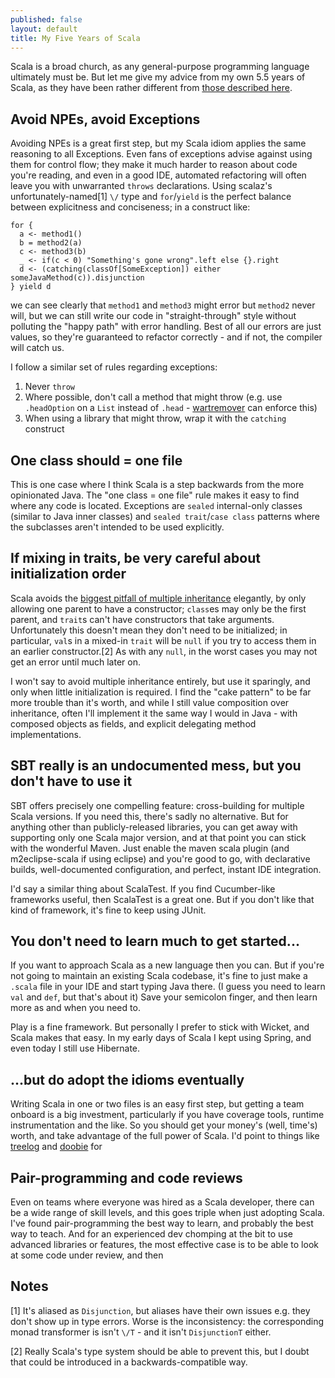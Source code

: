 ```yaml
---
published: false
layout: default
title: My Five Years of Scala
---
```


Scala is a broad church, as any general-purpose programming language ultimately must be.
But let me give my advice from my own 5.5 years of Scala,
as they have been rather different from [those described here](http://manuel.bernhardt.io/2015/11/13/5-years-of-scala-and-counting-debunking-some-myths-about-the-language-and-its-environment/).

## Avoid NPEs, avoid Exceptions

Avoiding NPEs is a great first step, but my Scala idiom applies the same reasoning
to all Exceptions. Even fans of exceptions advise against using them for control flow;
they make it much harder to reason about code you're reading, and even in a good IDE,
automated refactoring will often leave you with unwarranted `throws` declarations.
Using scalaz's unfortunately-named[1] `\/` type and `for`/`yield` is the perfect balance
between explicitness and conciseness; in a construct like:

    for {
      a <- method1()
      b = method2(a)
      c <- method3(b)
      _ <- if(c < 0) "Something's gone wrong".left else {}.right
      d <- (catching(classOf[SomeException]) either someJavaMethod(c)).disjunction
    } yield d
    
we can see clearly that `method1` and `method3` might error but `method2` never will,
but we can still write our code in "straight-through" style without polluting the
"happy path" with error handling.
Best of all our errors are just values, so they're guaranteed to refactor correctly -
and if not, the compiler will catch us.

I follow a similar set of rules regarding exceptions:

 1. Never `throw`
 2. Where possible, don't call a method that might throw
 (e.g. use `.headOption` on a `List` instead of `.head` - [wartremover](https://github.com/puffnfresh/wartremover) can enforce this)
 3. When using a library that might throw, wrap it with the `catching` construct

## One class should = one file

This is one case where I think Scala is a step backwards from the more opinionated Java.
The "one class = one file" rule makes it easy to find where any code is located.
Exceptions are `sealed` internal-only classes (similar to Java inner classes)
and `sealed trait`/`case class` patterns where the subclasses aren't intended to be
used explicitly.

## If mixing in traits, be very careful about initialization order

Scala avoids the [biggest pitfall of multiple inheritance](https://fuhm.net/super-harmful/) elegantly,
by only allowing one parent to have a constructor;
`class`es may only be the first parent, and `trait`s can't have constructors
that take arguments.
Unfortunately this doesn't mean they don't need to be initialized; in particular,
`val`s in a mixed-in `trait` will be `null` if you try to access them
in an earlier constructor.[2]
As with any `null`, in the worst cases you may not get an error until much later on.

I won't say to avoid multiple inheritance entirely, but use it sparingly,
and only when little initialization is required.
I find the "cake pattern" to be far more trouble than it's worth,
and while I still value composition over inheritance,
often I'll implement it the same way I would in Java - with composed objects as fields,
and explicit delegating method implementations.

## SBT really is an undocumented mess, but you don't have to use it

SBT offers precisely one compelling feature: cross-building for multiple Scala versions.
If you need this, there's sadly no alternative.
But for anything other than publicly-released libraries,
you can get away with supporting only one Scala major version,
and at that point you can stick with the wonderful Maven.
Just enable the maven scala plugin (and m2eclipse-scala if using eclipse)
and you're good to go, with declarative builds, well-documented configuration,
and perfect, instant IDE integration.

I'd say a similar thing about ScalaTest.
If you find Cucumber-like frameworks useful, then ScalaTest is a great one.
But if you don't like that kind of framework, it's fine to keep using JUnit.

## You don't need to learn much to get started...

If you want to approach Scala as a new language then you can.
But if you're not going to maintain an existing Scala codebase,
it's fine to just make a `.scala` file in your IDE and start typing Java there.
(I guess you need to learn `val` and `def`, but that's about it)
Save your semicolon finger, and then learn more as and when you need to.

Play is a fine framework.
But personally I prefer to stick with Wicket, and Scala makes that easy.
In my early days of Scala I kept using Spring,
and even today I still use Hibernate.

## ...but do adopt the idioms eventually

Writing Scala in one or two files is an easy first step, but getting a team onboard
is a big investment, particularly if you have coverage tools, runtime instrumentation
and the like. So you should get your money's (well, time's) worth,
and take advantage of the full power of Scala.
I'd point to things like [treelog](http://typelevel.org/blog/2013/10/18/treelog.html) and [doobie](https://www.youtube.com/watch?v=M5MF6M7FHPo) for 

## Pair-programming and code reviews

Even on teams where everyone was hired as a Scala developer,
there can be a wide range of skill levels,
and this goes triple when just adopting Scala.
I've found pair-programming the best way to learn, and probably the best way to teach.
And for an experienced dev chomping at the bit to use advanced libraries or features,
the most effective case is to be able to look at some code under review,
and then

## Notes

[1] It's aliased as `Disjunction`, but aliases have their own issues
e.g. they don't show up in type errors.
Worse is the inconsistency: the corresponding monad transformer is isn't `\/T` -
and it isn't `DisjunctionT` either.

[2] Really Scala's type system should be able to prevent this,
but I doubt that could be introduced in a backwards-compatible way.
